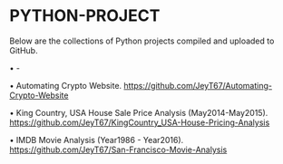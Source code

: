 # PYTHON-PROJECT

Below are the collections of Python projects compiled and uploaded to GitHub.

•	-

•	Automating Crypto Website. https://github.com/JeyT67/Automating-Crypto-Website

•	King Country, USA House Sale Price Analysis (May2014-May2015). https://github.com/JeyT67/KingCountry_USA-House-Pricing-Analysis

•	IMDB Movie Analysis (Year1986 - Year2016). https://github.com/JeyT67/San-Francisco-Movie-Analysis

